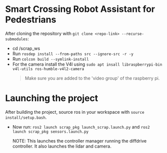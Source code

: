 # Smart Crossing Robot Assistant for Pedestrians
After cloning the repository with `git clone <repo-link> --recurse-submodules`:
- cd /scrap_ws
- Run `rosdep install --from-paths src --ignore-src -r -y`
- Run `colcon build --symlink-install`
- For the camera install the V4l using `sudo apt insall libraspberrypi-bin v4l-utils ros-humble-v4l2-camera`
  > Make sure you are added to the 'video group' of the raspberry pi.

# Launching the project
After building the project, source ros in your workspace with `source install/setup.bash`.
- Now run: `ros2 launch scrap_pkg launch_scrap.launch.py` and `ros2 launch scrap_pkg sensors.launch.py`

  NOTE: This launches the controller manager running the diffdrive controller. It also launches the lidar and camera.
